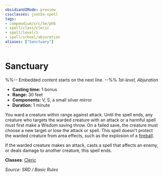 ```yaml
---
obsidianUIMode: preview
cssclasses: json5e-spell
tags:
- compendium/src/5e/phb
- spell/class/cleric
- spell/level/1
- spell/school/abjuration
aliases: ["Sanctuary"]
---
```

# Sanctuary
%%-- Embedded content starts on the next line. --%%
*1st-level, Abjuration*  

- **Casting time:** 1 bonus
- **Range:** 30 feet
- **Components:** V, S, a small silver mirror
- **Duration:** 1 minute

You ward a creature within range against attack. Until the spell ends, any creature who targets the warded creature with an attack or a harmful spell must first make a Wisdom saving throw. On a failed save, the creature must choose a new target or lose the attack or spell. This spell doesn't protect the warded creature from area effects, such as the explosion of a [fireball](fireball.md).

If the warded creature makes an attack, casts a spell that affects an enemy, or deals damage to another creature, this spell ends.

**Classes**: [Cleric](Cleric.md)

*Source: SRD / Basic Rules*